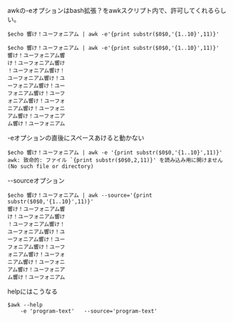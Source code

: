 awkの-eオプションはbash拡張？をawkスクリプト内で、許可してくれるらしい。

```
$echo 響け！ユーフォニアム | awk -e'{print substr($0$0,'{1..10}',11)}'
```

```
$echo 響け！ユーフォニアム | awk -e'{print substr($0$0,'{1..10}',11)}'
響け！ユーフォニアム響
け！ユーフォニアム響け
！ユーフォニアム響け！
ユーフォニアム響け！ユ
ーフォニアム響け！ユー
フォニアム響け！ユーフ
ォニアム響け！ユーフォ
ニアム響け！ユーフォニ
アム響け！ユーフォニア
ム響け！ユーフォニアム
```

-eオプションの直後にスペースあけると動かない
```
$echo 響け！ユーフォニアム | awk -e '{print substr($0$0,'{1..10}',11)}'
awk: 致命的: ファイル `{print substr($0$0,2,11)}' を読み込み用に開けません (No such file or directory)
```

--sourceオプション
```
$echo 響け！ユーフォニアム | awk --source='{print substr($0$0,'{1..10}',11)}'
響け！ユーフォニアム響
け！ユーフォニアム響け
！ユーフォニアム響け！
ユーフォニアム響け！ユ
ーフォニアム響け！ユー
フォニアム響け！ユーフ
ォニアム響け！ユーフォ
ニアム響け！ユーフォニ
アム響け！ユーフォニア
ム響け！ユーフォニアム
```

helpにはこうなる
```
$awk --help
	-e 'program-text'	--source='program-text'
```
